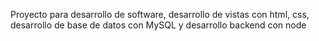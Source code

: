 Proyecto para desarrollo de software, 
desarrollo de vistas con html, css, 
desarrollo de base de datos con MySQL y desarrollo backend con node
